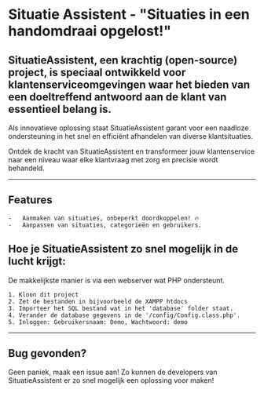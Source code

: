 # Situatie Assistent - "Situaties in een handomdraai opgelost!"

## SituatieAssistent, een krachtig (open-source) project, is speciaal ontwikkeld voor klantenserviceomgevingen waar het bieden van een doeltreffend antwoord aan de klant van essentieel belang is.

Als innovatieve oplossing staat SituatieAssistent garant voor een naadloze ondersteuning in het snel en efficiënt afhandelen van diverse klantsituaties.

Ontdek de kracht van SituatieAssistent en transformeer jouw klantenservice naar een niveau waar elke klantvraag met zorg en precisie wordt behandeld.

---

## Features

```
-   Aanmaken van situaties, onbeperkt doordkoppelen! 🔥
-   Aanpassen van situaties, categorieën en gebruikers.
```

## Hoe je SituatieAssistent zo snel mogelijk in de lucht krijgt:

De makkelijkste manier is via een webserver wat PHP ondersteunt.

```
1. Kloon dit project
2. Zet de bestanden in bijvoorbeeld de XAMPP htdocs
3. Importeer het SQL bestand wat in het 'database' folder staat.
4. Verander de database gegevens in de '/config/Config.class.php'.
5. Inloggen: Gebruikersnaam: Demo, Wachtwoord: demo
```

---

## Bug gevonden?

Geen paniek, maak een issue aan! Zo kunnen de developers van SituatieAssistent er zo snel mogelijk een oplossing voor maken!
